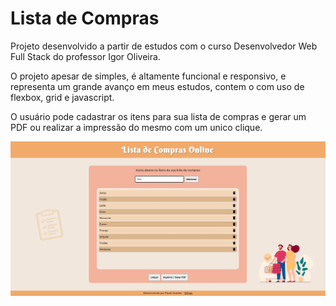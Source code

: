 # Lista de Compras
 Projeto desenvolvido a partir de estudos com o curso Desenvolvedor Web Full Stack do professor Igor Oliveira.
 
 O projeto apesar de simples, é altamente funcional e responsivo, e representa um grande avanço em meus estudos, contem o com uso de flexbox, grid e javascript.
 
 O usuário pode cadastrar os itens para sua lista de compras e gerar um PDF ou realizar a impressão do mesmo com um unico clique.
 
 ![Alt text](images/screenshot.jpg?raw=true "Screenshot")
